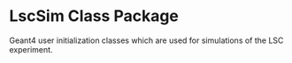 LscSim Class Package
=====================
Geant4 user initialization classes which are used for simulations of the LSC experiment.
